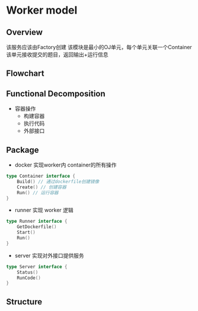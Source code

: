 # Worker model
## Overview
该服务应该由Factory创建
该模块是最小的OJ单元，每个单元关联一个Container  
该单元接收提交的题目，返回输出+运行信息  
## Flowchart

## Functional Decomposition
* 容器操作
    * 构建容器
    * 执行代码
    * 外部接口
## Package
* docker 实现worker内 container的所有操作
``` go
type Container interface {
    Build() // 通过dockerfile创建镜像
    Create() // 创建容器
    Run() // 运行容器
}
```
* runner 实现 worker 逻辑
``` go
type Runner interface {
    GetDockerfile()
    Start()
    Run()
}
```
* server 实现对外接口提供服务  
``` go
type Server interface {
    Status()
    RunCode()
}
```
## Structure
```

```
